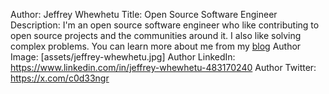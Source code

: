 Author: Jeffrey Whewhetu Title: Open Source Software Engineer Description: I'm
an open source software engineer who like contributing to open source projects
and the communities around it. I also like solving complex problems. You can
learn more about me from my [blog](https://c0d33ngr.github.io) Author Image:
[assets/jeffrey-whewhetu.jpg] Author LinkedIn:
<https://www.linkedin.com/in/jeffrey-whewhetu-483170240> Author Twitter:
<https://x.com/c0d33ngr>
